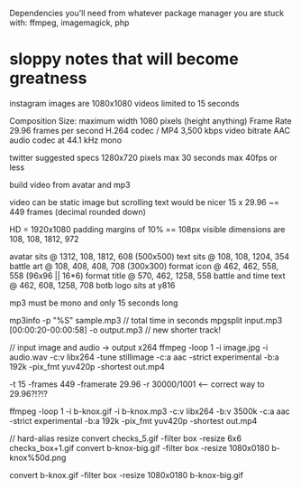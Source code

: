 Dependencies you'll need from whatever package manager you are stuck with: ffmpeg, imagemagick, php 

# sloppy notes that will become greatness

instagram images are 1080x1080
videos limited to 15 seconds

Composition Size: maximum width 1080 pixels (height anything)
Frame Rate 29.96 frames per second
H.264 codec / MP4
3,500 kbps video bitrate
AAC audio codec at 44.1 kHz mono


twitter suggested specs
1280x720 pixels max
30 seconds max
40fps or less


build video from avatar and mp3

video can be static image but scrolling text would be nicer
15 x 29.96 ~= 449 frames (decimal rounded down)


HD = 1920x1080
padding margins of 10% == 108px
visible dimensions are 108, 108, 1812, 972

avatar sits @ 1312, 108, 1812, 608 (500x500)
text sits @ 108, 108, 1204, 354
battle art @ 108, 408, 408, 708  (300x300)
format icon @ 462, 462, 558, 558  (96x96 || 16*6)
format title @ 570, 462, 1258, 558
battle and time text @ 462, 608, 1258, 708
botb logo sits at y816

mp3 must be mono and only 15 seconds long


mp3info -p "%S" sample.mp3   // total time in seconds
mpgsplit input.mp3 [00:00:20-00:00:58] -o output.mp3  // new shorter track!


// input image and audio -> output x264
ffmpeg -loop 1 -i image.jpg -i audio.wav -c:v libx264 -tune stillimage -c:a aac -strict experimental -b:a 192k -pix_fmt yuv420p -shortest out.mp4

-t 15
-frames 449
-framerate 29.96
-r 30000/1001  <-- correct way to 29.96?!?!?

ffmpeg -loop 1 -i b-knox.gif -i b-knox.mp3 -c:v libx264 -b:v 3500k -c:a aac -strict experimental -b:a 192k -pix_fmt yuv420p -shortest out.mp4




// hard-alias resize
convert checks_5.gif -filter box -resize 6x6 checks_box+1.gif
convert b-knox-big.gif -filter box -resize 1080x0180 b-knox%50d.png

convert b-knox.gif -filter box -resize 1080x0180 b-knox-big.gif
